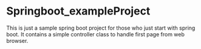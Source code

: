 # Springboot_exampleProject
This is just a sample spring boot project for those who just start with spring boot. It contains a simple controller class to handle first page from web browser. 
